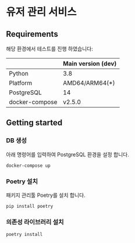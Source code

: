 # 유저 관리 서비스

## Requirements

해당 환경에서 테스트를 진행 하였습니다:

|                | Main version (dev) |
|----------------|--------------------|
| Python         | 3.8                |
| Platform       | AMD64/ARM64(\*)    |
| PostgreSQL     | 14                 |
| docker-compose | v2.5.0             |

## Getting started

### DB 생성

아래 명령어를 입력하여 PostgreSQL 환경을 설정 합니다.

```
docker-compose up
```

### Poetry 설치

패키지 관리툴 Poetry를 설치 합니다.

```
pip install poetry
```

### 의존성 라이브러리 설치

```
poetry install
```
